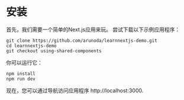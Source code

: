 # 安装

首先，我们需要一个简单的Next.js应用来玩。 尝试下载以下示例应用程序：

```
git clone https://github.com/arunoda/learnnextjs-demo.git
cd learnnextjs-demo
git checkout using-shared-components
```

你可以运行它：

```
npm install
npm run dev
```

现在，您可以通过导航访问应用程序 http://localhost:3000.